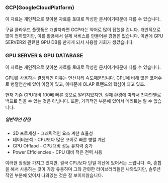 ### GCP(GoogleCloudPlatform)

이 자료는 개인적으로 찾아본 자료를 토대로 작성한 문서이기때문에 다를 수 있습니다.



구글 클라우드 플랫폼은 개발자라면 GCP라는 약어로 많이 접했을 겁니다. 개인적으로 많이 접하였지만, 이를 활용해서 실제 서비스를 만들어본 경험은 없습니다. 이번에 GPU SERVER와 관련한 GPU DB를 만지게 되서 사용할 기회가 생겼습니다.





### GPU SERVER & GPU DATABASE

이 자료는 개인적으로 찾아본 자료를 토대로 작성한 문서이기때문에 다를 수 있습니다.

GPU를 사용하는 결정적인 이유는 연산처리 속도때문입니다. CPU에 비해 많은 코어수로 병렬연산에 있어 이점이 있고, 이때문에 OLAP 트랜드의 핵심이 되고 있죠.

현재 기존 CPU대비 100배 빠른 것으로 알려져있지만, 실제 환경에 따라서 천차만별로 백프로 믿을 수 있는 것은 아닙니다. 또한, 가격적인 부분에 있어서 메리트는 알 수 없습니다.



##### 일반적인 장점

- 3D 프로세싱 - 그래픽적인 요소 계산 효율성 
- 데이터분석 - CPU보다 많은 코어로 빠른 병렬 계산
- GPU Offlaod - CPU대비 성능 유지력 증가
- Power Efficiencies - CPU 대비 적은 전력 사용



이러한 장점을 가지고 있지만, 결국 CPU보다 단일 계산에 있어서는 느립니다. 즉, 혼합을 해서 사용하는 것이 가장 유용하며 그와 관련한 라이브러리들은 나와있지만, 솔루션적인 부분에 있어서 나와있는 것은 잘 보이지않습니다. 

